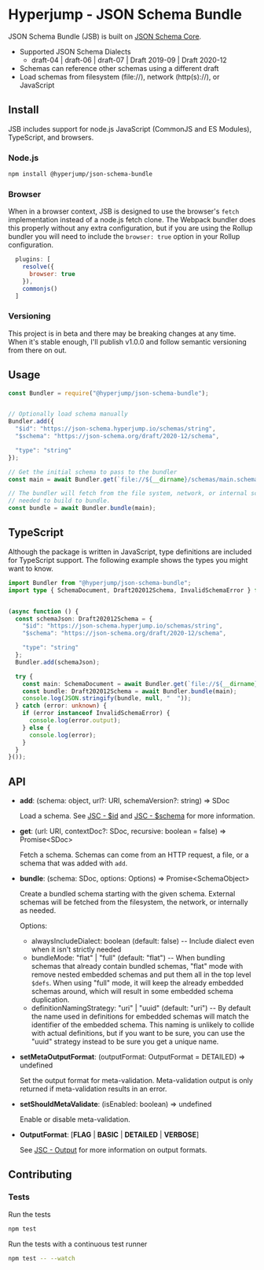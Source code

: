 # Hyperjump - JSON Schema Bundle

JSON Schema Bundle (JSB) is built on [JSON Schema Core](https://github.com/hyperjump-io/json-schema-core).

* Supported JSON Schema Dialects
  * draft-04 | draft-06 | draft-07 | Draft 2019-09 | Draft 2020-12
* Schemas can reference other schemas using a different draft
* Load schemas from filesystem (file://), network (http(s)://), or JavaScript

## Install
JSB includes support for node.js JavaScript (CommonJS and ES Modules),
TypeScript, and browsers.

### Node.js
```bash
npm install @hyperjump/json-schema-bundle
```

### Browser
When in a browser context, JSB is designed to use the browser's `fetch`
implementation instead of a node.js fetch clone. The Webpack bundler does this
properly without any extra configuration, but if you are using the Rollup
bundler you will need to include the `browser: true` option in your Rollup
configuration.

```javascript
  plugins: [
    resolve({
      browser: true
    }),
    commonjs()
  ]
```

### Versioning
This project is in beta and there may be breaking changes at any time. When it's
stable enough, I'll publish v1.0.0 and follow semantic versioning from there on
out.

## Usage
```javascript
const Bundler = require("@hyperjump/json-schema-bundle");


// Optionally load schema manually
Bundler.add({
  "$id": "https://json-schema.hyperjump.io/schemas/string",
  "$schema": "https://json-schema.org/draft/2020-12/schema",

  "type": "string"
});

// Get the initial schema to pass to the bundler
const main = await Bundler.get(`file://${__dirname}/schemas/main.schema.json`);

// The bundler will fetch from the file system, network, or internal schemas as
// needed to build to bundle.
const bundle = await Bundler.bundle(main);
```

## TypeScript
Although the package is written in JavaScript, type definitions are included for
TypeScript support. The following example shows the types you might want to
know.

```typescript
import Bundler from "@hyperjump/json-schema-bundle";
import type { SchemaDocument, Draft202012Schema, InvalidSchemaError } from "@hyperjump/json-schema-bundle";


(async function () {
  const schemaJson: Draft202012Schema = {
    "$id": "https://json-schema.hyperjump.io/schemas/string",
    "$schema": "https://json-schema.org/draft/2020-12/schema",

    "type": "string"
  };
  Bundler.add(schemaJson);

  try {
    const main: SchemaDocument = await Bundler.get(`file://${__dirname}/schemas/main.schema.json`);
    const bundle: Draft202012Schema = await Bundler.bundle(main);
    console.log(JSON.stringify(bundle, null, "  "));
  } catch (error: unknown) {
    if (error instanceof InvalidSchemaError) {
      console.log(error.output);
    } else {
      console.log(error);
    }
  }
}());
```

## API
* **add**: (schema: object, url?: URI, schemaVersion?: string) => SDoc

    Load a schema. See [JSC - $id](https://github.com/hyperjump-io/json-schema-core#id)
    and [JSC - $schema](https://github.com/hyperjump-io/json-schema-core#schema-1)
    for more information.
* **get**: (url: URI, contextDoc?: SDoc, recursive: boolean = false) => Promise\<SDoc>

    Fetch a schema. Schemas can come from an HTTP request, a file, or a schema
    that was added with `add`.
* **bundle**: (schema: SDoc, options: Options) => Promise\<SchemaObject>

    Create a bundled schema starting with the given schema. External schemas
    will be fetched from the filesystem, the network, or internally as needed.

    Options:
     * alwaysIncludeDialect: boolean (default: false) -- Include dialect even
       when it isn't strictly needed
     * bundleMode: "flat" | "full" (default: "flat") -- When bundling schemas
       that already contain bundled schemas, "flat" mode with remove nested
       embedded schemas and put them all in the top level `$defs`. When using
       "full" mode, it will keep the already embedded schemas around, which will
       result in some embedded schema duplication.
     * definitionNamingStrategy: "uri" | "uuid" (default: "uri") -- By default
       the name used in definitions for embedded schemas will match the
       identifier of the embedded schema. This naming is unlikely to collide
       with actual definitions, but if you want to be sure, you can use the
       "uuid" strategy instead to be sure you get a unique name.
* **setMetaOutputFormat**: (outputFormat: OutputFormat = DETAILED) => undefined

    Set the output format for meta-validation. Meta-validation output is only
    returned if meta-validation results in an error.
* **setShouldMetaValidate**: (isEnabled: boolean) => undefined

    Enable or disable meta-validation.
* **OutputFormat**: [**FLAG** | **BASIC** | **DETAILED** | **VERBOSE**]

    See [JSC - Output](https://github.com/hyperjump-io/json-schema-core#output)
    for more information on output formats.

## Contributing

### Tests

Run the tests

```bash
npm test
```

Run the tests with a continuous test runner

```bash
npm test -- --watch
```
